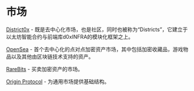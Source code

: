 # 市场

[District0x](https://district0x.io/) - 既是去中心化市场，也是社区，同时也被称为“Districts”，它建立于以太坊智能合约与前端库d0xINFRA的模块化框架之上。

[OpenSea](https://opensea.io/) - 首个去中心化的点对点加密资产市场，其中包括加密收藏品，游戏物品以及其他由区块链技术支持的资产。

[RareBits](https://rarebits.io/) - 买卖加密资产的市场。

[Origin Protocol](https://www.originprotocol.com/en) - 为通用市场提供基础结构。


